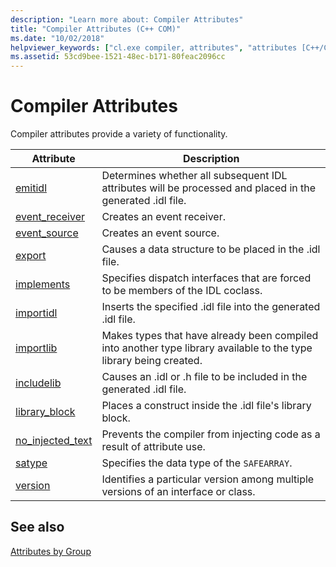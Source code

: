 ```yaml
---
description: "Learn more about: Compiler Attributes"
title: "Compiler Attributes (C++ COM)"
ms.date: "10/02/2018"
helpviewer_keywords: ["cl.exe compiler, attributes", "attributes [C++/CLI], compiler"]
ms.assetid: 53cd9bee-1521-48ec-b171-80feac2096cc
---
```

# Compiler Attributes

Compiler attributes provide a variety of functionality.

|Attribute|Description|
|---------------|-----------------|
|[emitidl](emitidl.md)|Determines whether all subsequent IDL attributes will be processed and placed in the generated .idl file.|
|[event_receiver](event-receiver.md)|Creates an event receiver.|
|[event_source](event-source.md)|Creates an event source.|
|[export](export.md)|Causes a data structure to be placed in the .idl file.|
|[implements](implements-cpp.md)|Specifies dispatch interfaces that are forced to be members of the IDL coclass.|
|[importidl](importidl.md)|Inserts the specified .idl file into the generated .idl file.|
|[importlib](importlib.md)|Makes types that have already been compiled into another type library available to the type library being created.|
|[includelib](includelib-cpp.md)|Causes an .idl or .h file to be included in the generated .idl file.|
|[library_block](library-block.md)|Places a construct inside the .idl file's library block.|
|[no_injected_text](no-injected-text.md)|Prevents the compiler from injecting code as a result of attribute use.|
|[satype](satype.md)|Specifies the data type of the `SAFEARRAY`.|
|[version](version-cpp.md)|Identifies a particular version among multiple versions of an interface or class.|

## See also

[Attributes by Group](attributes-by-group.md)

